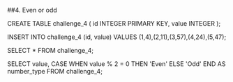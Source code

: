 ##4. Even or odd

CREATE TABLE challenge_4 (
    id INTEGER PRIMARY KEY,
    value INTEGER
);

INSERT INTO challenge_4
    (id, value) VALUES (1,4),(2,11),(3,57),(4,24),(5,47);

SELECT * FROM challenge_4;

SELECT value, 
    CASE 
        WHEN value % 2 = 0 THEN 'Even'
        ELSE 'Odd'
    END AS number_type
FROM challenge_4;
